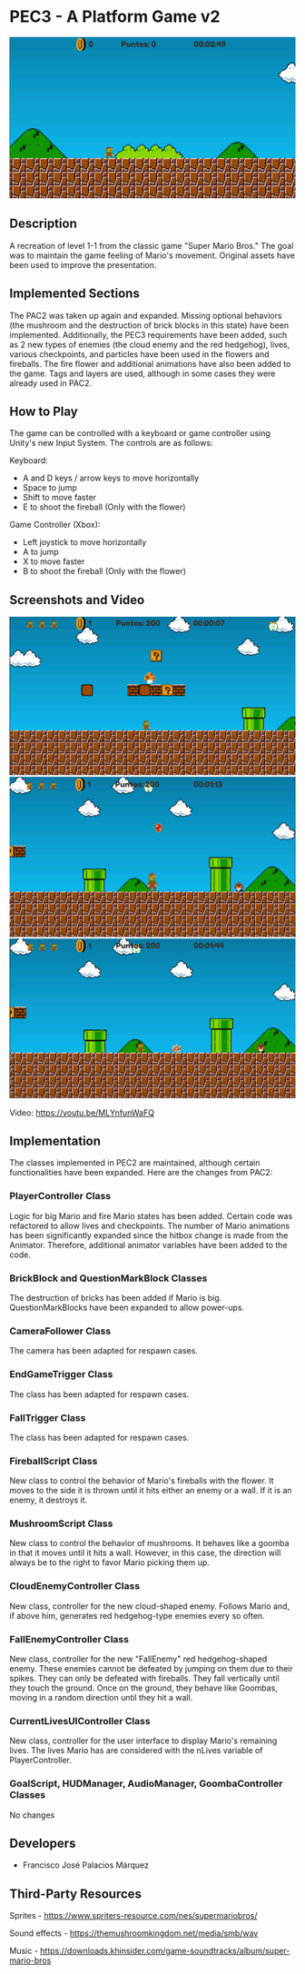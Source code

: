 # PEC3 - A Platform Game v2

![A Platform Game](screenshots/inicio.png "Start")

## Description

A recreation of level 1-1 from the classic game "Super Mario Bros." The goal was to maintain the game feeling of Mario's movement. Original assets have been used to improve the presentation.

## Implemented Sections

The PAC2 was taken up again and expanded. Missing optional behaviors (the mushroom and the destruction of brick blocks in this state) have been implemented. Additionally, the PEC3 requirements have been added, such as 2 new types of enemies (the cloud enemy and the red hedgehog), lives, various checkpoints, and particles have been used in the flowers and fireballs. The fire flower and additional animations have also been added to the game. Tags and layers are used, although in some cases they were already used in PAC2.

## How to Play

The game can be controlled with a keyboard or game controller using Unity's new Input System. The controls are as follows:

Keyboard:

- A and D keys / arrow keys to move horizontally
- Space to jump
- Shift to move faster
- E to shoot the fireball (Only with the flower)

Game Controller (Xbox):

- Left joystick to move horizontally
- A to jump
- X to move faster
- B to shoot the fireball (Only with the flower)

## Screenshots and Video

![A Platform Game](screenshots/Seta.png "Mushroom")
![A Platform Game](screenshots/NuevosEnemigos.png "New enemies")
![A Platform Game](screenshots/NuevosEnemigos2.png "New enemies")

Video: https://youtu.be/MLYnfunWaFQ

## Implementation
The classes implemented in PEC2 are maintained, although certain functionalities have been expanded. Here are the changes from PAC2:

### PlayerController Class
Logic for big Mario and fire Mario states has been added. Certain code was refactored to allow lives and checkpoints. The number of Mario animations has been significantly expanded since the hitbox change is made from the Animator. Therefore, additional animator variables have been added to the code.

### BrickBlock and QuestionMarkBlock Classes
The destruction of bricks has been added if Mario is big. QuestionMarkBlocks have been expanded to allow power-ups.

### CameraFollower Class
The camera has been adapted for respawn cases.

### EndGameTrigger Class
The class has been adapted for respawn cases.

### FallTrigger Class
The class has been adapted for respawn cases.

### FireballScript Class
New class to control the behavior of Mario's fireballs with the flower. It moves to the side it is thrown until it hits either an enemy or a wall. If it is an enemy, it destroys it.

### MushroomScript Class
New class to control the behavior of mushrooms. It behaves like a goomba in that it moves until it hits a wall. However, in this case, the direction will always be to the right to favor Mario picking them up.

### CloudEnemyController Class
New class, controller for the new cloud-shaped enemy. Follows Mario and, if above him, generates red hedgehog-type enemies every so often.

### FallEnemyController Class
New class, controller for the new "FallEnemy" red hedgehog-shaped enemy. These enemies cannot be defeated by jumping on them due to their spikes. They can only be defeated with fireballs. They fall vertically until they touch the ground. Once on the ground, they behave like Goombas, moving in a random direction until they hit a wall.

### CurrentLivesUIController Class
New class, controller for the user interface to display Mario's remaining lives. The lives Mario has are considered with the nLives variable of PlayerController.

### GoalScript, HUDManager, AudioManager, GoombaController Classes
No changes

## Developers

- Francisco José Palacios Márquez

## Third-Party Resources

Sprites - https://www.spriters-resource.com/nes/supermariobros/

Sound effects - https://themushroomkingdom.net/media/smb/wav

Music - https://downloads.khinsider.com/game-soundtracks/album/super-mario-bros

